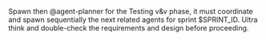 Spawn then @agent-planner for the Testing v&v phase, it must coordinate and spawn sequentially the next related agents for sprint $SPRINT_ID. Ultra think and double-check the requirements and design before proceeding.
